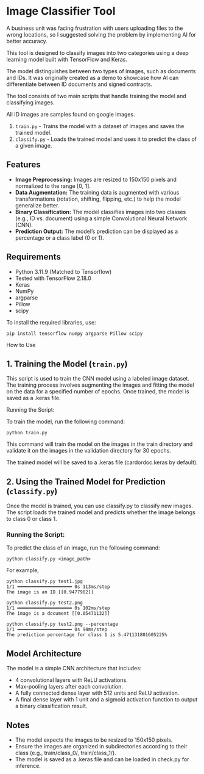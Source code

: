 # Image Classifier Tool

A business unit was facing frustration with users uploading files to the wrong locations, so I suggested solving the problem by implementing AI for better accuracy.

This tool is designed to classify images into two categories using a deep learning model built with TensorFlow and Keras. 

The model distinguishes between two types of images, such as documents and IDs. It was originally created as a demo to showcase how AI can differentiate between ID documents and signed contracts. 

The tool consists of two main scripts that handle training the model and classifying images.
	
All ID images are samples found on google images.

1.	`train.py` - Trains the model with a dataset of images and saves the trained model.
2.	`classify.py` - Loads the trained model and uses it to predict the class of a given image.

## Features
- **Image Preprocessing:** Images are resized to 150x150 pixels and normalized to the range [0, 1].
- **Data Augmentation:** The training data is augmented with various transformations (rotation, shifting, flipping, etc.) to help the model generalize better.
- **Binary Classification:** The model classifies images into two classes (e.g., ID vs. document) using a simple Convolutional Neural Network (CNN).
- **Prediction Output:** The model’s prediction can be displayed as a percentage or a class label (0 or 1).

## Requirements
- Python 3.11.9 (Matched to Tensorflow)
- Tested with TensorFlow 2.18.0
- Keras
- NumPy
- argparse
- Pillow
- scipy

To install the required libraries, use:

```
pip install tensorflow numpy argparse Pillow scipy
```

How to Use

## 1. Training the Model (`train.py`)

This script is used to train the CNN model using a labeled image dataset. The training process involves augmenting the images and fitting the model on the data for a specified number of epochs. Once trained, the model is saved as a .keras file.

Running the Script:

To train the model, run the following command:

```
python train.py
```

This command will train the model on the images in the train directory and validate it on the images in the validation directory for 30 epochs.

The trained model will be saved to a .keras file (cardordoc.keras by default).

## 2. Using the Trained Model for Prediction (`classify.py`)

Once the model is trained, you can use classify.py to classify new images. The script loads the trained model and predicts whether the image belongs to class 0 or class 1.

### Running the Script:

To predict the class of an image, run the following command:

```
python classify.py <image_path>
```

For example, 
```
python classify.py test1.jpg
1/1 ━━━━━━━━━━━━━━━━━━━━ 0s 113ms/step
The image is an ID [[0.9477982]]

python classify.py test2.png
1/1 ━━━━━━━━━━━━━━━━━━━━ 0s 102ms/step
The image is a document [[0.05471132]]

```
```
python classify.py test2.png --percentage
1/1 ━━━━━━━━━━━━━━━━━━━━ 0s 94ms/step
The prediction percentage for class 1 is 5.471131801605225%
```




## Model Architecture

The model is a simple CNN architecture that includes:
- 4 convolutional layers with ReLU activations.
- Max-pooling layers after each convolution.
- A fully connected dense layer with 512 units and ReLU activation.
- A final dense layer with 1 unit and a sigmoid activation function to output a binary classification result.

## Notes
- The model expects the images to be resized to 150x150 pixels.
- Ensure the images are organized in subdirectories according to their class (e.g., train/class_0/, train/class_1/).
- The model is saved as a .keras file and can be loaded in check.py for inference.
